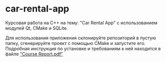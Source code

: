 # car-rental-app
Курсовая работа на С++ на тему: "Car Rental App" с использованием модулей Qt, CMake и SQLite.

Для использования приложения склонируйте репозиторий в пустую папку, сгенерируйте проект с помощью CMake и запустите его. Подробная инструкция по установке и требованиям к ней находится в файле ["Course Report.pdf"](https://github.com/KochyanLV/car-rental-app/blob/main/Course%20Report.pdf)
